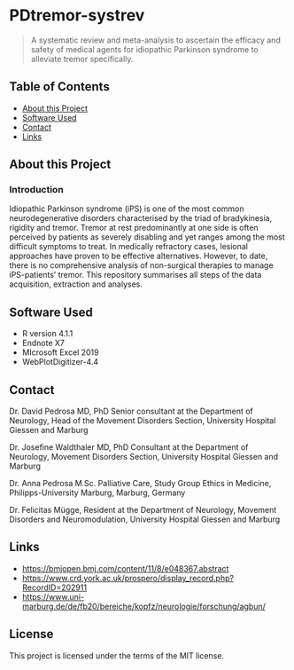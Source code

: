 # PDtremor-systrev
> A systematic review and meta-analysis to ascertain the efficacy and safety of medical agents for idiopathic Parkinson syndrome to alleviate tremor specifically.

## Table of Contents
* [About this Project](#about-this-project)
* [Software Used](#software-used)
* [Contact](#contact)
* [Links](#links)

## About this Project
### Introduction
Idiopathic Parkinson syndrome (iPS) is one of the most common neurodegenerative disorders characterised by the triad of bradykinesia, rigidity and tremor. 
Tremor at rest predominantly at one side is often perceived by patients as severely disabling and yet ranges among the most difficult symptoms to treat. 
In medically refractory cases, lesional approaches have proven to be effective alternatives. However, to date, there is no comprehensive analysis of 
non-surgical therapies to manage iPS-patients’ tremor. This repository summarises all steps of the data acquisition, extraction and analyses.

## Software Used
- R version 4.1.1
- Endnote X7
- MIcrosoft Excel 2019 
- WebPlotDigitizer-4.4

## Contact
Dr. David Pedrosa MD, PhD
Senior consultant at the Department of Neurology,
Head of the Movement Disorders Section, University Hospital Giessen and Marburg 

Dr. Josefine Waldthaler MD, PhD
Consultant at the Department of Neurology,
Movement Disorders Section, University Hospital Giessen and Marburg 

Dr. Anna Pedrosa M.Sc. Palliative Care,
Study Group Ethics in Medicine, Philipps-University Marburg, Marburg, Germany

Dr. Felicitas Mügge,
Resident at the Department of Neurology, 
Movement Disorders and Neuromodulation, University Hospital Giessen and Marburg

## Links
- https://bmjopen.bmj.com/content/11/8/e048367.abstract
- https://www.crd.york.ac.uk/prospero/display_record.php?RecordID=202911
- https://www.uni-marburg.de/de/fb20/bereiche/kopfz/neurologie/forschung/agbun/

## License
This project is licensed under the terms of the MIT license.
